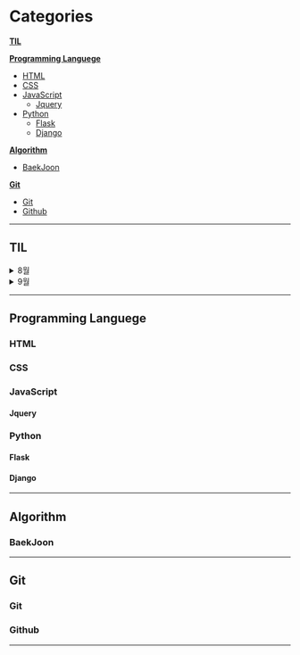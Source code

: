 # Categories

**[TIL](#TIL)**

**[Programming Languege](#Programming_Languege)**
* [HTML](#HTML)
* [CSS](#CSS)
* [JavaScript](#JavaScript)
  * [Jquery](#Jquery)
* [Python](#Python)
  * [Flask](#Flask)
  * [Django](#Django)

**[Algorithm](#Algorithm)**
* [BaekJoon](#BackJoon)

**[Git](#Git)**
* [Git](#Git)
* [Github](#Github)

---

## TIL
<details>
<summary>8월</summary>
<div markdown="1">

<details>
<summary>1주</summary>
<div markdown="1">
  
- [20220801_TIL](TIL/2022/08/1/01.md)
- [20220802_TIL](TIL/2022/08/1/02.md)
- [20220803_TIL](TIL/2022/08/1/03.md)
- [20220804_TIL](TIL/2022/08/1/04.md)
- [20220805_TIL](TIL/2022/08/1/05.md)
- [20220806_TIL](TIL/2022/08/1/06.md)
- [20220807_TIL](TIL/2022/08/1/07.md)
- [202208_1_WIL](TIL/2022/08/1.md)
  
</div>
</details>
  
<details>
<summary>2주</summary>
<div markdown="1">
  
- [20220808_TIL](TIL/2022/08/2/08.md)
- [20220809_TIL](TIL/2022/08/2/09.md)
- [20220810_TIL](TIL/2022/08/2/10.md)
- [20220811_TIL](TIL/2022/08/2/11.md)
- [20220812_TIL](TIL/2022/08/2/12.md)
- [20220813_TIL](TIL/2022/08/2/13.md)
- [20220814_TIL](TIL/2022/08/2/14.md)
- [202208_2_WIL](TIL/2022/08/2.md)
  
</div>
</details>
  
<details>
<summary>3주</summary>
<div markdown="1">
  
- [20220815_TIL](TIL/2022/08/3/15.md)
- [20220816_TIL](TIL/2022/08/3/16.md)
- [20220817_TIL](TIL/2022/08/3/17.md)
- [20220818_TIL](TIL/2022/08/3/18.md)
- [20220819_TIL](TIL/2022/08/3/19.md)
- [20220820_TIL](TIL/2022/08/3/20.md)
- [20220821_TIL](TIL/2022/08/3/21.md)
- [202208_3_WIL](TIL/2022/08/3.md)
  
</div>
</details>
  
<details>
<summary>4주</summary>
<div markdown="1">
  
- [20220822_TIL](TIL/2022/08/4/22.md)
- [20220823_TIL](TIL/2022/08/4/23.md)
- [20220824_TIL](TIL/2022/08/4/24.md)
- [20220825_TIL](TIL/2022/08/4/25.md)
- [20220826_TIL](TIL/2022/08/4/26.md)
- [20220827_TIL](TIL/2022/08/4/27.md)
- [20220828_TIL](TIL/2022/08/4/28.md)
- [202208_4_WIL](TIL/2022/08/4.md)
  
</div>
</details>
  
<details>
<summary>5주</summary>
<div markdown="1">
  
- [20220829_TIL](TIL/2022/08/5/29.md)
- [20220830_TIL](TIL/2022/08/5/30.md)
- [20220831_TIL](TIL/2022/08/5/31.md)
  
</div>
</details>
  
- [202208_MIL](TIL/2022/08.md)
  
</div>
</details>

<details>
<summary>9월</summary>
<div markdown="1">

<details>
<summary>0주</summary>
<div markdown="1">
  
- [20220901_TIL](TIL/2022/09/0/01.md)
- [20220902_TIL](TIL/2022/09/0/02.md)
- [20220903_TIL](TIL/2022/09/0/03.md)
- [20220904_TIL](TIL/2022/09/0/04.md)
  
</div>
  </details>
  
<details>
<summary>1주</summary>
<div markdown="1">
  
- [20220905_TIL](TIL/2022/09/1/05.md)
- [20220906_TIL](TIL/2022/09/1/06.md)
- [20220907_TIL](TIL/2022/09/1/07.md)
- [20220908_TIL](TIL/2022/09/1/08.md)
- [20220909_TIL](TIL/2022/09/1/09.md)
- [20220910_TIL](TIL/2022/09/1/10.md)
- [20220911_TIL](TIL/2022/09/1/11.md)
- [202209_1_WIL](TIL/2022/09/1.md)
  
</div>
</details>
  
<details>
<summary>2주</summary>
<div markdown="1">
  
- [20220912_TIL](TIL/2022/09/2/12.md)
- [20220913_TIL](TIL/2022/09/2/13.md)
- [20220914_TIL](TIL/2022/09/2/14.md)
- [20220915_TIL](TIL/2022/09/2/15.md)
- [20220916_TIL](TIL/2022/09/2/16.md)
- [20220917_TIL](TIL/2022/09/2/17.md)
- [20220918_TIL](TIL/2022/09/2/18.md)
- [202209_2_WIL](TIL/2022/09/2.md)
  
</div>
</details>
  
<details>
<summary>3주</summary>
<div markdown="1">
  
- [20220919_TIL](TIL/2022/09/3/19.md)
- [20220920_TIL](TIL/2022/09/3/20.md)
- [20220921_TIL](TIL/2022/09/3/21.md)
- [20220922_TIL](TIL/2022/09/3/22.md)
- [20220923_TIL](TIL/2022/09/3/23.md)
  
</div>
</details>

</div>
</details>

---

## Programming Languege
### HTML
### CSS
### JavaScript
#### Jquery
### Python
#### Flask
#### Django

---

## Algorithm
### BaekJoon

---

## Git
### Git
### Github

---
